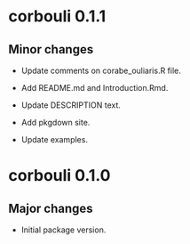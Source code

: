 # corbouli 0.1.1

## Minor changes

- Update comments on corabe_ouliaris.R file.

- Add README.md and Introduction.Rmd.

- Update DESCRIPTION text.

- Add pkgdown site.

- Update examples.

# corbouli 0.1.0

## Major changes

- Initial package version.
